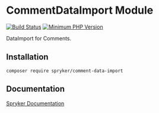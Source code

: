 # CommentDataImport Module
[![Build Status](https://travis-ci.org/spryker/comment-data-import.svg)](https://travis-ci.org/spryker/comment-data-import)
[![Minimum PHP Version](https://img.shields.io/badge/php-%3E%3D%207.2-8892BF.svg)](https://php.net/)

DataImport for Comments.

## Installation

```
composer require spryker/comment-data-import
```

## Documentation

[Spryker Documentation](https://academy.spryker.com/developing_with_spryker/module_guide/modules.html)
